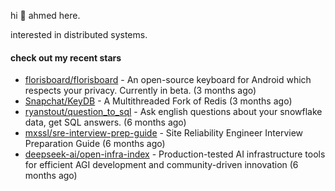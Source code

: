hi 👋 ahmed here.

interested in distributed systems.

#### check out my recent stars

- [florisboard/florisboard](https://github.com/florisboard/florisboard) - An open-source keyboard for Android which respects your privacy. Currently in beta. (3 months ago)
- [Snapchat/KeyDB](https://github.com/Snapchat/KeyDB) - A Multithreaded Fork of Redis (3 months ago)
- [ryanstout/question_to_sql](https://github.com/ryanstout/question_to_sql) - Ask english questions about your snowflake data, get SQL answers. (6 months ago)
- [mxssl/sre-interview-prep-guide](https://github.com/mxssl/sre-interview-prep-guide) - Site Reliability Engineer Interview Preparation Guide (6 months ago)
- [deepseek-ai/open-infra-index](https://github.com/deepseek-ai/open-infra-index) - Production-tested AI infrastructure tools for efficient AGI development and community-driven innovation (6 months ago)

